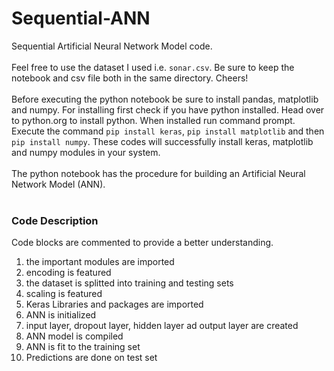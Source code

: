 # Sequential-ANN
Sequential Artificial Neural Network Model code.
<br>
<br>
Feel free to use the dataset I used i.e. `sonar.csv`. Be sure to keep the notebook and csv file both in the same directory.
Cheers!
<br>
<br>
Before executing the python notebook be sure to install pandas, matplotlib and numpy. For installing first check if you have python installed. Head over to python.org to install python. When installed run command prompt. Execute the command `pip install keras`, `pip install matplotlib` and then `pip install numpy`. These codes will successfully install keras, matplotlib and numpy modules in your system.
<br>
<br>
The python notebook has the procedure for building an Artificial Neural Network Model (ANN).
<br>
<br>
### Code Description
Code blocks are commented to provide a better understanding.
<br>
1) the important modules are imported <br>
2) encoding is featured <br>
3) the dataset is splitted into training and testing sets <br>
4) scaling is featured <br>
5) Keras Libraries and packages are imported <br>
6) ANN is initialized <br>
7) input layer, dropout layer, hidden layer ad output layer are created <br>
8) ANN model is compiled <br>
9) ANN is fit to the training set <br>
10) Predictions are done on test set <br>
